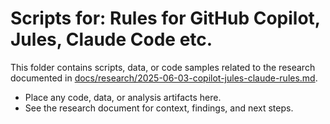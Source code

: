# Scripts for: Rules for GitHub Copilot, Jules, Claude Code etc.

This folder contains scripts, data, or code samples related to the research documented in [docs/research/2025-06-03-copilot-jules-claude-rules.md](../../docs/research/2025-06-03-copilot-jules-claude-rules.md).

- Place any code, data, or analysis artifacts here.
- See the research document for context, findings, and next steps.
